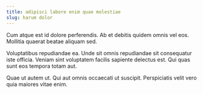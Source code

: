 ```yaml
---
title: adipisci labore enim quae molestiae
slug: harum dolor
---
```


Cum atque est id dolore perferendis. Ab et debitis quidem omnis vel eos. Mollitia quaerat beatae aliquam sed.

Voluptatibus repudiandae ea. Unde sit omnis repudiandae sit consequatur iste officia. Veniam sint voluptatem facilis sapiente delectus est. Qui quas sunt eos tempora totam aut.

Quae ut autem ut. Qui aut omnis occaecati ut suscipit. Perspiciatis velit vero quia maiores vitae enim.
